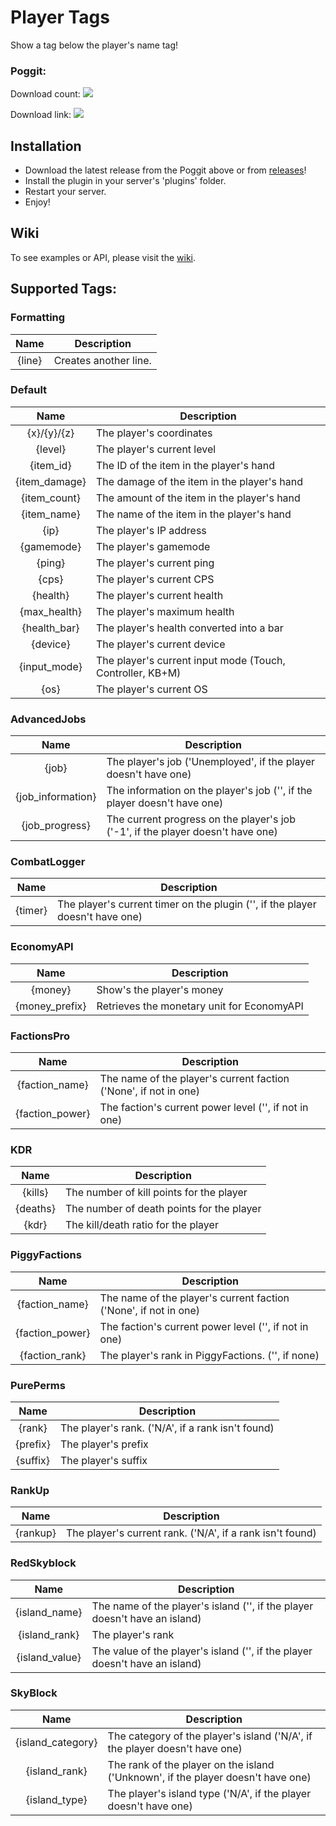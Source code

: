 # Player Tags

Show a tag below the player's name tag!

### Poggit:

Download count: [![](https://poggit.pmmp.io/shield.dl.total/PlayerTags)](https://poggit.pmmp.io/p/PlayerTags)

Download link: [![](https://poggit.pmmp.io/shield.state/PlayerTags)](https://poggit.pmmp.io/p/PlayerTags)

## Installation

* Download the latest release from the Poggit above or from [releases](https://github.com/sylvrs/PlayerTags/releases)!
* Install the plugin in your server's 'plugins' folder.
* Restart your server.
* Enjoy!

## Wiki

To see examples or API, please visit the [wiki](https://github.com/sylvrs/PlayerTags/wiki).

## Supported Tags:

### Formatting

|      Name     | Description                                                                      |
|:-------------:|----------------------------------------------------------------------------------|
|     {line}    | Creates another line.                                                            |

### Default

|      Name     | Description                                               |
|:-------------:|-----------------------------------------------------------|
|  {x}/{y}/{z}  | The player's coordinates                                  |
|    {level}    | The player's current level                                |
|   {item_id}   | The ID of the item in the player's hand                   |
| {item_damage} | The damage of the item in the player's hand               |
|  {item_count} | The amount of the item in the player's hand               |
|  {item_name}  | The name of the item in the player's hand                 |
|      {ip}     | The player's IP address                                   |
|   {gamemode}  | The player's gamemode                                     |
|     {ping}    | The player's current ping                                 |
|     {cps}     | The player's current CPS                                  |
|    {health}   | The player's current health                               |
|  {max_health} | The player's maximum health                               |
|  {health_bar} | The player's health converted into a bar                  |
|    {device}   | The player's current device                               |
|  {input_mode} | The player's current input mode (Touch, Controller, KB+M) |
|      {os}     | The player's current OS                                   |

### AdvancedJobs

|        Name       | Description                                                                     |
|:-----------------:|---------------------------------------------------------------------------------|
|       {job}       | The player's job ('Unemployed', if the player doesn't have one)                 |
| {job_information} | The information on the player's job ('', if the player doesn't have one)        |
|   {job_progress}  | The current progress on the player's job ('-1', if the player doesn't have one) |
### CombatLogger

|        Name       | Description                                                                     |
|:-----------------:|---------------------------------------------------------------------------------|
|      {timer}      | The player's current timer on the plugin ('', if the player doesn't have one)   |

### EconomyAPI

|      Name      | Description                                                                     |
|:--------------:|---------------------------------------------------------------------------------|
|     {money}    | Show's the player's money                                                       |
| {money_prefix} | Retrieves the monetary unit for EconomyAPI                                      |

### FactionsPro

|       Name      | Description                                                                     |
|:---------------:|---------------------------------------------------------------------------------|
|  {faction_name} | The name of the player's current faction ('None', if not in one)                |
| {faction_power} | The faction's current power level ('', if not in one)                           |

### KDR

|   Name   | Description                               |
|:--------:|-------------------------------------------|
|  {kills} | The number of kill points for the player  |
| {deaths} | The number of death points for the player |
|   {kdr}  | The kill/death ratio for the player       |

### PiggyFactions

|       Name      | Description                                                      |
|:---------------:|------------------------------------------------------------------|
|  {faction_name} | The name of the player's current faction ('None', if not in one) |
| {faction_power} | The faction's current power level ('', if not in one)            |
|  {faction_rank} | The player's rank in PiggyFactions. ('', if none)                |

### PurePerms

|   Name   | Description                                       |
|:--------:|---------------------------------------------------|
|  {rank}  | The player's rank. ('N/A', if a rank isn't found) |
| {prefix} | The player's prefix                               |
| {suffix} | The player's suffix                               |

### RankUp

|   Name   | Description                                               |
|:--------:|-----------------------------------------------------------|
| {rankup} | The player's current rank. ('N/A', if a rank isn't found) |

### RedSkyblock

|      Name      | Description                                                                 |
|:--------------:|-----------------------------------------------------------------------------|
|  {island_name} | The name of the player's island ('', if the player doesn't have an island)  |
|  {island_rank} | The player's rank                                                           |
| {island_value} | The value of the player's island ('', if the player doesn't have an island) |

### SkyBlock

|        Name       | Description                                                                      |
|:-----------------:|----------------------------------------------------------------------------------|
| {island_category} | The category of the player's island ('N/A', if the player doesn't have one)      |
|   {island_rank}   | The rank of the player on the island ('Unknown', if the player doesn't have one) |
|   {island_type}   | The player's island type ('N/A', if the player doesn't have one)                 |
